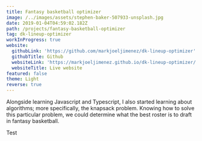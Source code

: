 ```yaml
---
title: Fantasy basketball optimizer
image: /../images/assets/stephen-baker-507933-unsplash.jpg
date: 2019-01-04T04:59:02.182Z
path: /projects/fantasy-basketball-optimizer
tag: dk-lineup-optimizer
workInProgress: true
website:
  githubLink: 'https://github.com/markjoeljimenez/dk-lineup-optimizer'
  githubTitle: Github
  websiteLink: 'https://markjoeljimenez.github.io/dk-lineup-optimizer/'
  websiteTitle: Live website
featured: false
theme: Light
reverse: true
---
```

Alongside learning Javascript and Typescript, I also started learning about algorithms; more specifically, the knapsack problem. Knowing how to solve this particular problem, we could determine what the best roster is to draft in fantasy basketball.

<!-- end -->

Test
